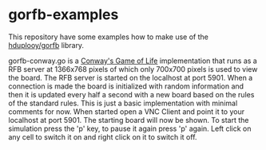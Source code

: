 # gorfb-examples

This repository have some examples how to make use of the [hduplooy/gorfb](https://github.com/hduplooy/gorfb) library.

gorfb-conway.go is a [Conway's Game of Life](https://en.wikipedia.org/wiki/Conway%27s_Game_of_Life) implementation that runs as a RFB server at 1366x768 pixels of which only 700x700 pixels is used to view the board. The RFB server is started on the localhost at port 5901. When a connection is made the board is initialized with random information and then it is updated every half a second with a new board based on the rules of the standard rules. This is just a basic implementation with minimal comments for now. When started open a VNC Client and point it to your localhost at port 5901. The starting board will now be shown. To start the simulation press the 'p' key, to pause it again press 'p' again. Left click on any cell to switch it on and right click on it to switch it off.



